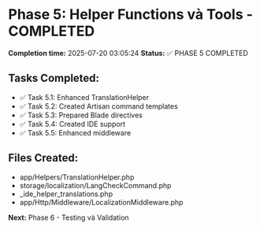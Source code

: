 # Phase 5: Helper Functions và Tools - COMPLETED

**Completion time:** 2025-07-20 03:05:24
**Status:** ✅ PHASE 5 COMPLETED

## Tasks Completed:
- ✅ Task 5.1: Enhanced TranslationHelper
- ✅ Task 5.2: Created Artisan command templates
- ✅ Task 5.3: Prepared Blade directives
- ✅ Task 5.4: Created IDE support
- ✅ Task 5.5: Enhanced middleware

## Files Created:
- app/Helpers/TranslationHelper.php
- storage/localization/LangCheckCommand.php
- _ide_helper_translations.php
- app/Http/Middleware/LocalizationMiddleware.php

**Next:** Phase 6 - Testing và Validation
